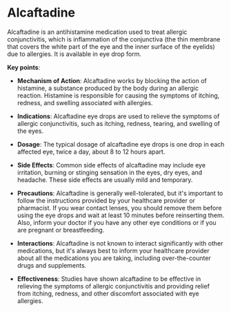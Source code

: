 # Alcaftadine

Alcaftadine is an antihistamine medication used to treat allergic conjunctivitis, which is inflammation of the conjunctiva (the thin membrane that covers the white part of the eye and the inner surface of the eyelids) due to allergies. It is available in eye drop form.

**Key points**:

* **Mechanism of Action**: Alcaftadine works by blocking the action of histamine, a substance produced by the body during an allergic reaction. Histamine is responsible for causing the symptoms of itching, redness, and swelling associated with allergies.

* **Indications**: Alcaftadine eye drops are used to relieve the symptoms of allergic conjunctivitis, such as itching, redness, tearing, and swelling of the eyes.

* **Dosage**: The typical dosage of alcaftadine eye drops is one drop in each affected eye, twice a day, about 8 to 12 hours apart.

* **Side Effects**: Common side effects of alcaftadine may include eye irritation, burning or stinging sensation in the eyes, dry eyes, and headache. These side effects are usually mild and temporary.

* **Precautions**: Alcaftadine is generally well-tolerated, but it's important to follow the instructions provided by your healthcare provider or pharmacist. If you wear contact lenses, you should remove them before using the eye drops and wait at least 10 minutes before reinserting them. Also, inform your doctor if you have any other eye conditions or if you are pregnant or breastfeeding.

* **Interactions**: Alcaftadine is not known to interact significantly with other medications, but it's always best to inform your healthcare provider about all the medications you are taking, including over-the-counter drugs and supplements.

* **Effectiveness**: Studies have shown alcaftadine to be effective in relieving the symptoms of allergic conjunctivitis and providing relief from itching, redness, and other discomfort associated with eye allergies.
